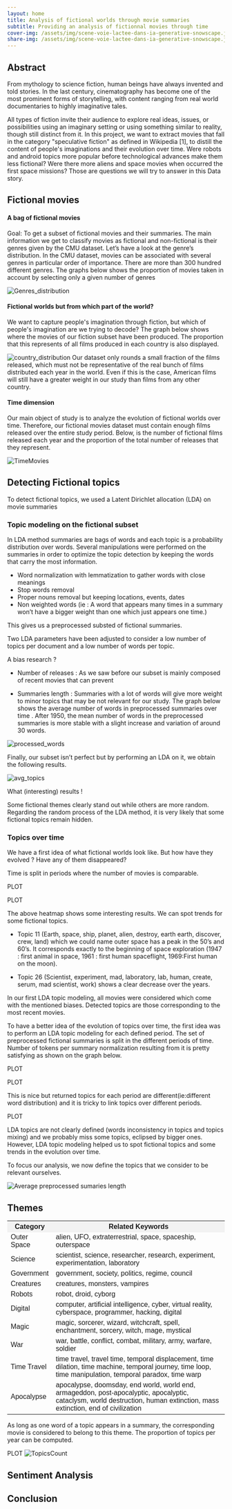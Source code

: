 ```yaml
---
layout: home
title: Analysis of fictional worlds through movie summaries
subtitle: Providing an analysis of fictionnal movies through time
cover-img: /assets/img/scene-voie-lactee-dans-ia-generative-snowscape.jpg
share-img: /assets/img/scene-voie-lactee-dans-ia-generative-snowscape.jpg
---
```


## Abstract

From mythology to science fiction, human beings have always invented and told stories. In the last century, cinematography has become one of the most prominent forms of storytelling, with content ranging from real world documentaries to highly imaginative tales. 

All types of fiction invite their audience to explore real ideas, issues, or possibilities using an imaginary setting or using something similar to reality, though still distinct from it. In this project, we want to extract movies that fall in the category "speculative fiction" as defined in Wikipedia [1], to distill the content of people's imaginations and their evolution over time. Were robots and android topics more popular before technological advances make them less fictional? Were there more aliens and space movies when occurred the first space missions? Those are questions we will try to answer in this Data story.

## Fictional movies

#### A bag of fictional movies
Goal: To get a subset of fictional movies and their summaries.
The main information we get to classify movies as fictional and non-fictional is their genres given by the CMU dataset. Let’s have a look at the genre’s distribution.
In the CMU dataset, movies can be associated with several genres in particular order of importance. There are more than 300 hundred different genres. The graphs below shows the proportion of movies taken in account by selecting only a given number of genres


![Genres_distribution](/assets/img/genres_distribution.svg)


#### Fictional worlds but from which part of the world?

We want to capture people's imagination through fiction, but which of people's imagination are we trying to decode? The graph below shows where the movies of our fiction subset have been produced. The proportion that this represents of all films produced in each country is also displayed. 

![country_distribution](/assets/img/CountryRef.svg)
Our dataset only rounds a small fraction of the films released, which must not be representative of the real bunch of films distributed each year in the world. Even if this is the case, American films will still have a greater weight in our study than films from any other country.

#### Time dimension
Our main object of study is to analyze the evolution of fictional worlds over time. Therefore, our fictional movies dataset must contain enough films released over the entire study period. Below, is the number of fictional films released each year and the proportion of the total number of releases that they represent.

![TimeMovies](/assets/img/FictionalMovieRelease.svg)


## Detecting Fictional topics
To detect fictional topics, we used a Latent Dirichlet allocation (LDA) on movie summaries 

### Topic modeling on the fictional subset
In LDA method summaries are  bags of words and each topic is a probability distribution over words.
Several manipulations were performed on the summaries in order to optimize the topic detection by keeping the words that carry the most information.
* Word normalization with lemmatization to gather words with close meanings
* Stop words removal   
* Proper nouns removal but keeping locations, events, dates
* Non weighted words (ie : A word that appears many times in a summary won’t have a bigger weight than one which just appears one time.)
  
This gives us a preprocessed substed of fictional summaries. 

Two LDA parameters have been adjusted to consider a  low number of topics per document and a low number of words per topic. 

A bias research ?
* Number of releases : As we saw before our subset is mainly composed of recent movies that can prevent
  
* Summaries length : Summaries with a lot of words will give more weight to minor topics that may be not relevant for our study. The graph below shows the average number of words in preprocessed summaries over time . After 1950, the mean number of words in the preprocessed summaries is more stable with a slight increase and variation of around 30 words. 

![processed_words](/assets/img/count_processed_words)

Finally, our subset isn’t perfect but by performing an LDA on it, we obtain the following results.

![avg_topics](/assets/img/Topic_avg.png)

What (interesting) results ! 

Some fictional themes clearly stand out while others are more random. Regarding the random process of the LDA method, it is very likely that some fictional topics remain hidden. 

### Topics over time

We have a first idea of what fictional worlds look like. But how have they evolved ? Have any of them disappeared? 

Time is split in periods where the number of movies is comparable.

PLOT

PLOT

The above heatmap shows some interesting  results. We can spot trends for some fictional topics.

* Topic 11 (Earth, space, ship, planet, alien, destroy, earth earth, discover, crew, land) which we could name outer space has a peak in the 50’s and 60’s. It corresponds exactly to the beginning of space exploration (1947 : first animal in space,  1961 : first human spaceflight, 1969:First human on the moon).
  
* Topic 26 (Scientist, experiment, mad, laboratory, lab, human, create, serum, mad scientist, work) shows a clear decrease over the years.

In our first LDA topic modeling, all movies were considered which come with the mentioned biases. Detected topics are those corresponding to the most recent movies. 

To have a better idea of the evolution of topics over time, the first idea was to perform an LDA topic modeling for each defined period. The set of preprocessed fictional summaries is split in the different periods of time. Number of tokens per summary normalization resulting from it is pretty satisfying as shown on the graph below. 

PLOT

PLOT

This is nice but returned topics for each period are different(ie:different word distribution) and it is tricky to link topics over different periods. 

PLOT

LDA topics are not clearly defined (words inconsistency in topics and  topics mixing) and we probably miss some topics, eclipsed by bigger ones.  However, LDA topic modeling helped us to spot fictional topics and some trends in the evolution over time.

To focus our analysis, we now define the topics that we consider to be relevant ourselves.


![Average preprocessed sumaries length](/assets/img/Genres_distribution.png)

<html>
<head>
  <style>
    table {
      font-family: Arial, sans-serif;
      border-collapse: collapse;
      width: 100%;
    }


    th, td {
      border: 1px solid #dddddd;
      text-align: left;
      padding: 8px;
    }


    th {
      background-color: #f2f2f2;
    }
  </style>
</head>
<body>


<h2>Themes</h2>


<table>
  <tr>
    <th>Category</th>
    <th>Related Keywords</th>
  </tr>
  <tr>
    <td>Outer Space</td>
    <td>alien, UFO, extraterrestrial, space, spaceship, outerspace</td>
  </tr>
  <tr>
    <td>Science</td>
    <td>scientist, science, researcher, research, experiment, experimentation, laboratory</td>
  </tr>
  <tr>
    <td>Government</td>
    <td>government, society, politics, regime, council</td>
  </tr>
  <tr>
    <td>Creatures</td>
    <td>creatures, monsters, vampires</td>
  </tr>
  <tr>
    <td>Robots</td>
    <td>robot, droid, cyborg</td>
  </tr>
  <tr>
    <td>Digital</td>
    <td>computer, artificial intelligence, cyber, virtual reality, cyberspace, programmer, hacking, digital</td>
  </tr>
  <tr>
    <td>Magic</td>
    <td>magic, sorcerer, wizard, witchcraft, spell, enchantment, sorcery, witch, mage, mystical</td>
  </tr>
  <tr>
    <td>War</td>
    <td>war, battle, conflict, combat, military, army, warfare, soldier</td>
  </tr>
  <tr>
    <td>Time Travel</td>
    <td>time travel, travel time, temporal displacement, time dilation, time machine, temporal journey, time loop, time manipulation, temporal paradox, time warp</td>
  </tr>
  <tr>
    <td>Apocalypse</td>
    <td>apocalypse, doomsday, end world, world end, armageddon, post-apocalyptic, apocalyptic, cataclysm, world destruction, human extinction, mass extinction, end of civilization</td>
  </tr>
</table>
</body>
</html>

As long as one word of a topic appears in a summary, the corresponding movie is considered to belong to this theme. The proportion of topics per year can be computed.


PLOT
![TopicsCount](/assets/img/TopicsCount.svg)

## Sentiment Analysis


## Conclusion

